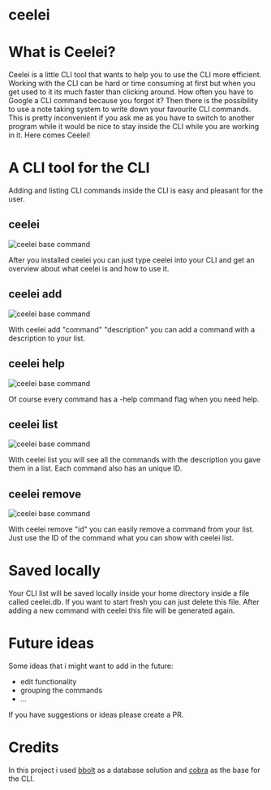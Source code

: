 # ceelei

# What is Ceelei?
Ceelei is a little CLI tool that wants to help you to use the CLI more efficient.
Working with the CLI can be hard or time consuming at first but when you get used to it its much faster than clicking around. How often you have to Google a CLI command because you forgot it? Then there is the possibility to use a note taking system to write down your favourite CLI commands. This is pretty inconvenient if you ask me as you have to switch to another program while it would be nice to stay inside the CLI while you are working in it.
Here comes Ceelei!

# A CLI tool for the CLI
Adding and listing CLI commands inside the CLI is easy and pleasant for the user.

## ceelei
![ceelei base command](https://media-files-dtf.s3.eu-central-1.amazonaws.com/github_media/ceelei/base_command.png)

After you installed ceelei you can just type ceelei into your CLI and get an overview about what ceelei is and how to use it.

## ceelei add
![ceelei base command](https://media-files-dtf.s3.eu-central-1.amazonaws.com/github_media/ceelei/add_command.png)

With ceelei add "command" "description" you can add a command with a description to your list.

## ceelei help
![ceelei base command](https://media-files-dtf.s3.eu-central-1.amazonaws.com/github_media/ceelei/add_help.png)

Of course every command has a -help command flag when you need help.

## ceelei list
![ceelei base command](https://media-files-dtf.s3.eu-central-1.amazonaws.com/github_media/ceelei/list_command.png)

With ceelei list you will see all the commands with the description you gave them in a list. Each command also has an unique ID.

## ceelei remove
![ceelei base command](https://media-files-dtf.s3.eu-central-1.amazonaws.com/github_media/ceelei/remove_command.png)

With ceelei remove "id" you can easily remove a command from your list. Just use the ID of the command what you can show with ceelei list.

# Saved locally
Your CLI list will be saved locally inside your home directory inside a file called ceelei.db.
If you want to start fresh you can just delete this file.
After adding a new command with ceelei this file will be generated again.

# Future ideas
Some ideas that i might want to add in the future:
 - edit functionality
 - grouping the commands
 - ...

If you have suggestions or ideas please create a PR.

# Credits
In this project i used [bbolt](https://github.com/etcd-io/bbolt) as a database solution and [cobra](https://cobra.dev/) as the base for the CLI.